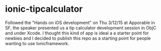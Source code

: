 # ionic-tipcalculator

Followed the "Hands on iOS development" on Thu 3/12/15 at Apporable in SF, the speaker presented us a tip calculator development session
in ObjC and under Xcode. I thought this kind of app is ideal a a starter point for newbies and I decided to publish this repo as a starting
point for people wanting to use Ionicframework.
